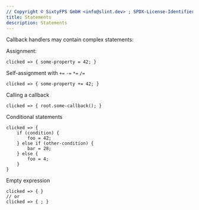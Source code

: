 ```yaml
---
// Copyright © SixtyFPS GmbH <info@slint.dev> ; SPDX-License-Identifier: MIT
title: Statements
description: Statements
---
```


Callback handlers may contain complex statements:

Assignment:

```slint
clicked => { some-property = 42; }
```

Self-assignment with `+=` `-=` `*=` `/=`

```slint
clicked => { some-property += 42; }
```

Calling a callback

```slint
clicked => { root.some-callback(); }
```

Conditional statements

```slint
clicked => {
    if (condition) {
        foo = 42;
    } else if (other-condition) {
        bar = 28;
    } else {
        foo = 4;
    }
}
```

Empty expression

```slint
clicked => { }
// or
clicked => { ; }
```
